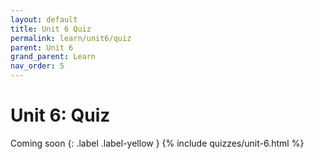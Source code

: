 ```yaml
---
layout: default
title: Unit 6 Quiz
permalink: learn/unit6/quiz
parent: Unit 6
grand_parent: Learn
nav_order: 5
---
```


# Unit 6: Quiz

Coming soon
{: .label .label-yellow }
{% include quizzes/unit-6.html %}
